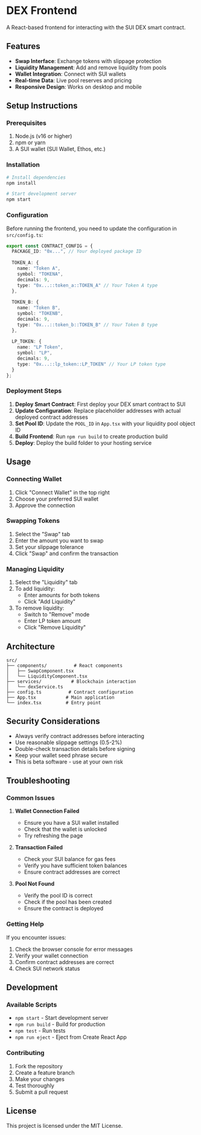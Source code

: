 # DEX Frontend

A React-based frontend for interacting with the SUI DEX smart contract.

## Features

- **Swap Interface**: Exchange tokens with slippage protection
- **Liquidity Management**: Add and remove liquidity from pools
- **Wallet Integration**: Connect with SUI wallets
- **Real-time Data**: Live pool reserves and pricing
- **Responsive Design**: Works on desktop and mobile

## Setup Instructions

### Prerequisites

1. Node.js (v16 or higher)
2. npm or yarn
3. A SUI wallet (SUI Wallet, Ethos, etc.)

### Installation

```bash
# Install dependencies
npm install

# Start development server
npm start
```

### Configuration

Before running the frontend, you need to update the configuration in `src/config.ts`:

```typescript
export const CONTRACT_CONFIG = {
  PACKAGE_ID: "0x...", // Your deployed package ID
  
  TOKEN_A: {
    name: "Token A",
    symbol: "TOKENA",
    decimals: 9,
    type: "0x...::token_a::TOKEN_A" // Your Token A type
  },
  
  TOKEN_B: {
    name: "Token B", 
    symbol: "TOKENB",
    decimals: 9,
    type: "0x...::token_b::TOKEN_B" // Your Token B type
  },
  
  LP_TOKEN: {
    name: "LP Token",
    symbol: "LP",
    decimals: 9,
    type: "0x...::lp_token::LP_TOKEN" // Your LP token type
  }
};
```

### Deployment Steps

1. **Deploy Smart Contract**: First deploy your DEX smart contract to SUI
2. **Update Configuration**: Replace placeholder addresses with actual deployed contract addresses
3. **Set Pool ID**: Update the `POOL_ID` in `App.tsx` with your liquidity pool object ID
4. **Build Frontend**: Run `npm run build` to create production build
5. **Deploy**: Deploy the build folder to your hosting service

## Usage

### Connecting Wallet

1. Click "Connect Wallet" in the top right
2. Choose your preferred SUI wallet
3. Approve the connection

### Swapping Tokens

1. Select the "Swap" tab
2. Enter the amount you want to swap
3. Set your slippage tolerance
4. Click "Swap" and confirm the transaction

### Managing Liquidity

1. Select the "Liquidity" tab
2. To add liquidity:
   - Enter amounts for both tokens
   - Click "Add Liquidity"
3. To remove liquidity:
   - Switch to "Remove" mode
   - Enter LP token amount
   - Click "Remove Liquidity"

## Architecture

```
src/
├── components/          # React components
│   ├── SwapComponent.tsx
│   └── LiquidityComponent.tsx
├── services/           # Blockchain interaction
│   └── dexService.ts
├── config.ts          # Contract configuration
├── App.tsx           # Main application
└── index.tsx         # Entry point
```

## Security Considerations

- Always verify contract addresses before interacting
- Use reasonable slippage settings (0.5-2%)
- Double-check transaction details before signing
- Keep your wallet seed phrase secure
- This is beta software - use at your own risk

## Troubleshooting

### Common Issues

1. **Wallet Connection Failed**
   - Ensure you have a SUI wallet installed
   - Check that the wallet is unlocked
   - Try refreshing the page

2. **Transaction Failed**
   - Check your SUI balance for gas fees
   - Verify you have sufficient token balances
   - Ensure contract addresses are correct

3. **Pool Not Found**
   - Verify the pool ID is correct
   - Check if the pool has been created
   - Ensure the contract is deployed

### Getting Help

If you encounter issues:
1. Check the browser console for error messages
2. Verify your wallet connection
3. Confirm contract addresses are correct
4. Check SUI network status

## Development

### Available Scripts

- `npm start` - Start development server
- `npm run build` - Build for production
- `npm test` - Run tests
- `npm run eject` - Eject from Create React App

### Contributing

1. Fork the repository
2. Create a feature branch
3. Make your changes
4. Test thoroughly
5. Submit a pull request

## License

This project is licensed under the MIT License.
